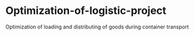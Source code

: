 # Optimization-of-logistic-project
Optimization of loading and distributing of goods during container transport

